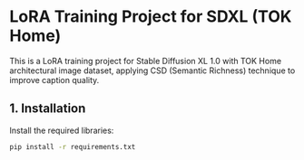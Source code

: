 # LoRA Training Project for SDXL (TOK Home)

This is a LoRA training project for Stable Diffusion XL 1.0 with TOK Home architectural image dataset, applying CSD (Semantic Richness) technique to improve caption quality.

## 1. Installation

Install the required libraries:
```bash
pip install -r requirements.txt